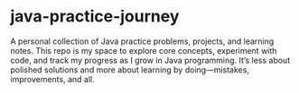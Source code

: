 # java-practice-journey
A personal collection of Java practice problems, projects, and learning notes. This repo is my space to explore core concepts, experiment with code, and track my progress as I grow in Java programming. It’s less about polished solutions and more about learning by doing—mistakes, improvements, and all.
